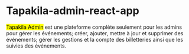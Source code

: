 # Tapakila-admin-react-app

<mark>Tapakila Admin</mark> est une plateforme complète seulement pour les admins pour gérer les événements; créer, ajouter, mettre à jour et supprimer des événements; gérer les gestions et la compte des billetteries ainsi que les suivies des événements.
